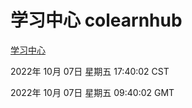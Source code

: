 # 学习中心 colearnhub
[学习中心](http://27.19.33.125:56308/colearnhub/)

2022年 10月 07日 星期五 17:40:02 CST

2022年 10月 07日 星期五 09:40:02 GMT
